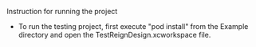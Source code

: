 Instruction for running the project

 - To run the testing project, first execute "pod install" from the Example directory and open the TestReignDesign.xcworkspace file.

